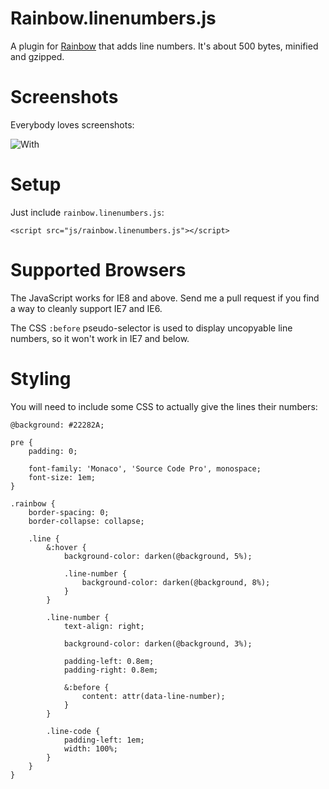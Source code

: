 # Rainbow.linenumbers.js

A plugin for [Rainbow](https://github.com/ccampbell/rainbow) that adds line numbers. It's about 500 bytes, minified and gzipped.

# Screenshots

Everybody loves screenshots:

![With](https://raw.github.com/Blender3D/rainbow.linenumbers.js/master/screenshot.png)

# Setup

Just include `rainbow.linenumbers.js`:

    <script src="js/rainbow.linenumbers.js"></script>

# Supported Browsers

The JavaScript works for IE8 and above. Send me a pull request if you find a way to cleanly support IE7 and IE6.

The CSS `:before` pseudo-selector is used to display uncopyable line numbers, so it won't work in IE7 and below.

# Styling

You will need to include some CSS to actually give the lines their numbers:

    @background: #22282A;

    pre {
        padding: 0;
        
        font-family: 'Monaco', 'Source Code Pro', monospace;
        font-size: 1em;
    }

    .rainbow {
        border-spacing: 0;
        border-collapse: collapse;

        .line {
            &:hover {
                background-color: darken(@background, 5%);

                .line-number {
                    background-color: darken(@background, 8%);
                }
            }

            .line-number {
                text-align: right;

                background-color: darken(@background, 3%);

                padding-left: 0.8em;
                padding-right: 0.8em;
                
                &:before {
                    content: attr(data-line-number);
                }
            }

            .line-code {
                padding-left: 1em;
                width: 100%;
            }
        }
    }